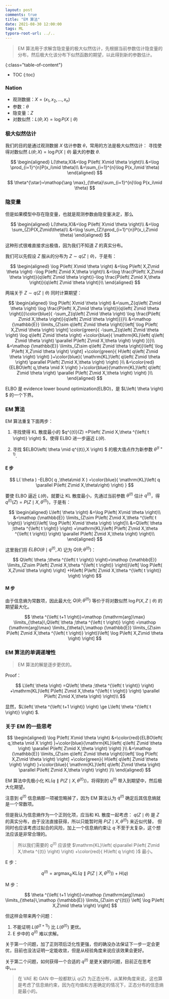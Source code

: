```yaml
---
layout: post
comments: true
title: "EM 算法"
date: 2021-08-30 12:00:00
tags: ML
typora-root-url: ../..
---
```


> EM 算法用于求解含隐变量的极大似然估计，先根据当前参数估计隐变量的分布，然后极大化该分布下似然函数的期望，以此得到新的参数估计。

<!--more-->

{:class="table-of-content"}
* TOC
{:toc}
### Nation

- 观测数据：$X=(x_1,x_2,\dots ,x_n)$​
- 参数：$\theta$
- 隐变量：$Z$
- 对数似然：$L(\theta;X)=\log P\left( X\mid \theta \right)$​​

### 极大似然估计

我们的目的是通过观测数据 $X$ 估计参数 $\theta$，常用的方法是极大似然估计：
寻找使得对数似然 $L(\theta;X)=\log P\left( X\mid \theta \right)$
最大的参数 $\theta$.

$$
\begin{aligned}
 L(\theta;X)&=\log P\left( X\mid \theta \right)\\
 &=\log \prod_{i=1}^{n}P(x_i\mid \theta)\\
 &=\sum_{i=1}^{n}\log P(x_i\mid \theta)
\end{aligned}
$$

$$
\theta^{\star}=\mathop{\arg \max}_{\theta}\sum_{i=1}^{n}\log P(x_i\mid \theta)
$$

### 隐变量

但是如果模型中存在隐变量，也就是观测参数由隐变量决定，那么

$$
\begin{aligned}
 L(\theta;X)&=\log P\left( X\mid \theta \right)\\
 &=\log \sum_{Z}P(X,Z\mid\theta)\\
 &=\log \sum_{Z}\prod_{i=1}^{n}P(x_i,Z\mid \theta)
\end{aligned}
$$

这种形式很难直接求出极值，因为我们不知道 $Z$ 的真实分布。

我们可以先假设 $Z$ 服从的分布为 $Z\sim q\left( Z\mid \theta \right)$，于是有：

$$
\begin{aligned}
 \log P\left( X\mid \theta \right) &=\log P\left( X,Z\mid \theta \right) -\log P\left( Z\mid X,\theta \right)\\
 &=\log \frac{P\left( X,Z\mid \theta \right)}{q\left( Z\mid \theta \right)}-\log \frac{P\left( Z\mid X,\theta \right)}{q\left( Z\mid \theta \right)}\\
\end{aligned}
$$

两端关于 $Z\sim q\left( Z\mid \theta \right)$ 同时计算期望：

$$
\begin{aligned}
 \log P\left( X\mid \theta \right) &=\sum_Z{q\left( Z\mid \theta \right) \log \frac{P\left( X,Z\mid \theta \right)}{q\left( Z\mid \theta \right)}}\color{blue}{ -\sum_Z{q\left( Z\mid \theta \right) \log \frac{P\left( Z\mid X,\theta \right)}{q\left( Z\mid \theta \right)}}}\\
 &=\mathop {\mathbb{E}} \limits_{Z\sim q\left( Z\mid \theta \right)}\left[ \log P\left( X,Z\mid \theta \right) \right] \color{green}{ -\sum_Z{q\left( Z\mid \theta \right) \log q\left( Z\mid \theta \right) +\color{blue}{ \mathrm{KL}\left( q\left( Z\mid \theta \right) \parallel P\left( Z\mid X,\theta \right) \right) }}}\\
 &=\mathop {\mathbb{E}} \limits_{Z\sim q\left( Z\mid \theta \right)}\left[ \log P\left( X,Z\mid \theta \right) \right] +\color{green}{ H\left( q\left( Z\mid \theta \right) \right) }+\color{blue}{ \mathrm{KL}\left( q\left( Z\mid \theta \right) \parallel P\left( Z\mid X,\theta \right) \right) }\\
 &=\color{red}{ELBO\left( q,\theta \mid X \right) }+\color{blue}{\mathrm{KL}\left( q\left( Z\mid \theta \right) \parallel P\left( Z\mid X,\theta \right) \right) }\\
\end{aligned}
$$

ELBO 是 evidence lower bound optimization(ELBO)，是 $L\left( \theta \right) $​​ 的一个下界。

### EM 算法


EM 算法重复下面两步：

1. 寻找使得 KL 散度最小的  $q^{(t)}(Z) =P\left( Z\mid X,\theta ^{\left( t \right)} \right) $，使得 ELBO 进一步逼近  $L\left( \theta \right)$.

2. 寻找 $ELBO\left( \theta \mid q^{(t)},X \right) $ 的极大值点作为新参数 $\theta^{(t+1)}$.

#### E 步



$$
L( \theta ) -ELBO( q ,\theta\mid X ) =\color{blue}{ \mathrm{KL}\left( q \parallel P\left( Z\mid X,\theta\right) \right) }
$$

要使 ELBO 逼近  $L\left( \theta \right)$，就要让 KL 散度最小，先通过当前参数 $\theta^{(t)}$ 估计 $q^{(t)}$，得 $q^{(t)}(Z) =P\left( Z\mid X,\theta ^{\left( t \right)} \right)$，于是有：

$$
\begin{aligned}
 L\left( \theta \right) &=\log P\left( X\mid \theta \right)\\
 &=\mathop {\mathbb{E}} \limits_{Z\sim P\left( Z\mid X,\theta ^{\left( t \right)} \right)}\left[ \log P\left( X\mid \theta \right) \right]\\
 &=Q\left( \theta ;\theta ^{\left( t \right)} \right) +\mathrm{KL}\left( P\left( Z\mid X,\theta ^{\left( t \right)} \right) \parallel P\left( Z\mid X,\theta \right) \right)\\
\end{aligned}
$$

这里我们将 $ELBO\left( \theta \mid q^{(t)},X \right)$ 记为 $Q\left( \theta ;\theta ^{\left( t \right)} \right)$：

$$
Q\left( \theta ;\theta ^{\left( t \right)} \right)=\mathop {\mathbb{E}} \limits_{Z\sim P\left( Z\mid X,\theta ^{\left( t \right)} \right)}\left[ \log P\left( X,Z\mid \theta \right) \right] +H\left( P\left( Z\mid X,\theta ^{\left( t \right)} \right) \right)
$$

#### M 步

由于信息熵为常数项，因此最大化 $Q\left( \theta ;\theta ^{\left( t \right)} \right)$ 等价于将对数似然 $\log P ( X,Z\mid \theta )$ 的期望最大化。

$$
\theta ^{\left( t+1 \right)}=\mathop {\mathrm{arg}\max} \limits_{\theta}\,Q\left( \theta ;\theta ^{\left( t \right)} \right) =\mathop {\mathrm{arg}\max} \limits_{\theta}\,\mathop {\mathbb{E}} \limits_{Z\sim P\left( Z\mid X,\theta ^{\left( t \right)} \right)}\left[ \log P\left( X,Z\mid \theta \right) \right]
$$

### EM 算法的单调递增性

> EM 算法的解是逐步更优的。

Proof：

$$
 L\left( \theta \right) =Q\left( \theta ;\theta ^{\left( t \right)} \right) +\mathrm{KL}\left( P\left( Z\mid X,\theta ^{\left( t \right)} \right) \parallel P\left( Z\mid X,\theta \right) \right)\\
$$

显然，$L\left( \theta ^{\left( t+1 \right)} \right) \ge L\left( \theta ^{\left( t \right)} \right) $.

### 关于 EM 的一些思考

$$
\begin{aligned}
 \log P\left( X\mid \theta \right)
  &=\color{red}{ELBO\left( q,\theta \mid X \right) }+\color{blue}{\mathrm{KL}\left( q\left( Z\mid \theta \right) \parallel P\left( Z\mid X,\theta \right) \right) }\\
 &=\mathop {\mathbb{E}} \limits_{Z\sim q\left( Z\mid \theta \right)}\left[ \log P\left( X,Z\mid \theta \right) \right] +\color{green}{ H\left( q\left( Z\mid \theta \right) \right) }+\color{blue}{ \mathrm{KL}\left( q\left( Z\mid \theta \right) \parallel P\left( Z\mid X,\theta \right) \right) }\\
\end{aligned}
$$

EM 算法中先极小化  $\mathrm{KL}\left( q \parallel P\left( Z\mid X,\theta^{(t)} \right) \right)$，将得到的 $q^{(t)}$ 带入到期望中，然后极大化期望。

注意到 $q^{(t)}$ 信息熵那一项被忽略掉了，因为 EM 算法认为 $q^{(t)}$ 确定后其信息熵就是一个常数项。

但是我认为信息熵作为一个正则化项，应当和 KL 散度一起考虑：
$q(Z \mid \theta)$ 是 $Z$ 的真实分布，由于没法直接获得，所以只能暂时用 $P(Z\mid X,\theta^{(t)})$ 来近似代替，
但同时也应该考虑过拟合的风险，加上一个信息熵约束让 $q$ 不至于太复杂，这个想法应该是非常合理的。

> 所以我们需要的 $q^{(t)}$ 应该使 $\mathrm{KL}\left( q\parallel P\left( Z\mid X,\theta ^{(t)} \right) \right) +\color{red}{ H\left( q \right) }$ 最小。

E 步：

$$
q^{(t)}=\mathop{\arg \max}_{q}\,\mathrm{KL}\left( q\parallel P\left( Z\mid X,\theta ^{(t)} \right) \right) + H\left( q \right) 
$$

M 步：

$$
\theta ^{\left( t+1 \right)}=\mathop {\mathrm{arg}\max} \limits_{\theta}\,\mathop {\mathbb{E}} \limits_{Z\sim q^{(t)}} \left[ \log P\left( X,Z\mid \theta \right) \right]
$$

但这样会带来两个问题：

1. 不能证明 $L(\theta^{(t+1)})$ 比 $L(\theta^{(t)})$ 更优。
2. E 步中的 $q^{(t)}$ 难以求解。

关于第一个问题，加了正则项后泛化性更强，但的确没办法保证下一步一定会更优，目前也没法证明一定能收敛，但是从经验角度来说应该效果会更好。

关于第二个问题，如何获得一个合适的 $q^{(t)}$ 是更关键的问题，目前正在思考中。。。



> 在 VAE 和 GAN 中一般都默认 $q(Z)$ 为正态分布，从某种角度来说，这也算是考虑了信息熵约束，因为在均值和方差确定的情况下，正态分布的信息熵是最小的。

